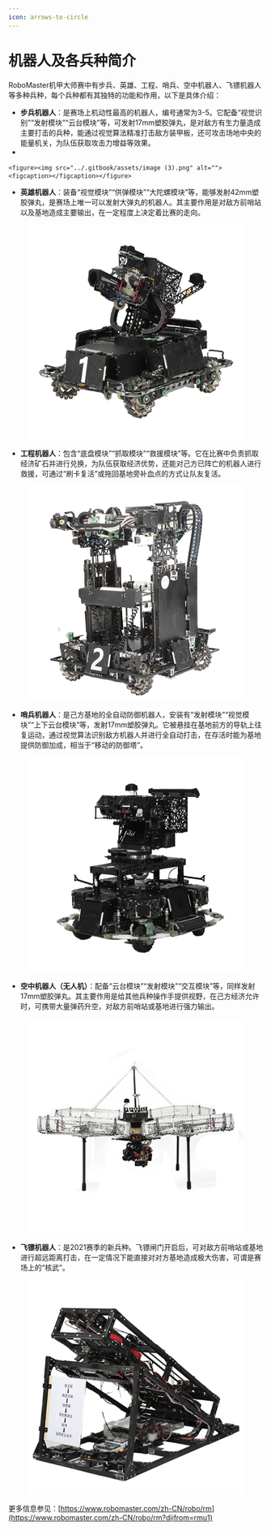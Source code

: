 ```yaml
---
icon: arrows-to-circle
---
```


# 机器人及各兵种简介

RoboMaster机甲大师赛中有步兵、英雄、工程、哨兵、空中机器人、飞镖机器人等多种兵种，每个兵种都有其独特的功能和作用，以下是具体介绍：

* **步兵机器人**：是赛场上机动性最高的机器人，编号通常为3-5。它配备“视觉识别”“发射模块”“云台模块”等，可发射17mm塑胶弹丸，是对敌方有生力量造成主要打击的兵种，能通过视觉算法精准打击敌方装甲板，还可攻击场地中央的能量机关，为队伍获取攻击力增益等效果。
*

    <figure><img src="../.gitbook/assets/image (3).png" alt=""><figcaption></figcaption></figure>
* **英雄机器人**：装备“视觉模块”“供弹模块”“大陀螺模块”等，能够发射42mm塑胶弹丸，是赛场上唯一可以发射大弹丸的机器人。其主要作用是对敌方前哨站以及基地造成主要输出，在一定程度上决定着比赛的走向。

<figure><img src="../.gitbook/assets/image (4).png" alt=""><figcaption></figcaption></figure>

* **工程机器人**：包含“底盘模块”“抓取模块”“救援模块”等。它在比赛中负责抓取经济矿石并进行兑换，为队伍获取经济优势，还能对己方已阵亡的机器人进行救援，可通过“刷卡复活”或拖回基地旁补血点的方式让队友复活。

<figure><img src="../.gitbook/assets/image (5).png" alt=""><figcaption></figcaption></figure>

* **哨兵机器人**：是己方基地的全自动防御机器人，安装有“发射模块”“视觉模块”“上下云台模块”等，发射17mm塑胶弹丸。它被悬挂在基地前方的导轨上往复运动，通过视觉算法识别敌方机器人并进行全自动打击，在存活时能为基地提供防御加成，相当于“移动的防御塔”。

<figure><img src="../.gitbook/assets/image (2).png" alt=""><figcaption></figcaption></figure>

* **空中机器人（无人机）**：配备“云台模块”“发射模块”“交互模块”等，同样发射17mm塑胶弹丸。其主要作用是给其他兵种操作手提供视野，在己方经济允许时，可携带大量弹药升空，对敌方前哨站或基地进行强力输出。

<figure><img src="../.gitbook/assets/image.png" alt=""><figcaption></figcaption></figure>

* **飞镖机器人**：是2021赛季的新兵种。飞镖闸门开启后，可对敌方前哨站或基地进行超远距离打击，在一定情况下能直接对对方基地造成极大伤害，可谓是赛场上的“核武”。

<figure><img src="../.gitbook/assets/image (1).png" alt=""><figcaption></figcaption></figure>

更多信息参见：[https://www.robomaster.com/zh-CN/robo/rm](https://www.robomaster.com/zh-CN/robo/rm?djifrom=rmu1)
